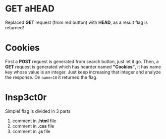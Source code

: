 # GET aHEAD
Replaced **GET** request (from red button) with **HEAD**, as a result flag is returned!

# Cookies
First a **POST** request is generated from search button, just let it go. Then, a **GET** request is generated which has hearder named **"Cookies"**, it has name key whose value is an integer. Just keep increasing that integer and analyze the response. On `name=18` it returned the flag.

# Insp3ct0r
Simple!
flag is divided in 3 parts

 1. comment in **.html** file
 2. comment in **.css** file
 3. comment in **.js** file

<!--stackedit_data:
eyJoaXN0b3J5IjpbMTU3NTE2OTkyNl19
-->